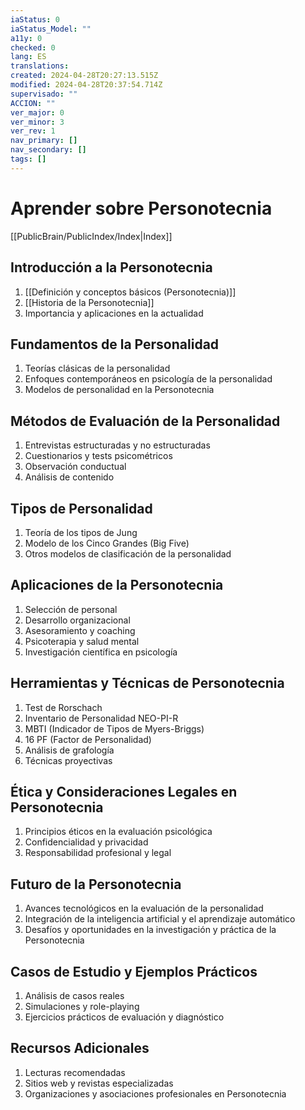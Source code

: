 ```yaml
---
iaStatus: 0
iaStatus_Model: ""
a11y: 0
checked: 0
lang: ES
translations: 
created: 2024-04-28T20:27:13.515Z
modified: 2024-04-28T20:37:54.714Z
supervisado: ""
ACCION: ""
ver_major: 0
ver_minor: 3
ver_rev: 1
nav_primary: []
nav_secondary: []
tags: []
---
```

# Aprender sobre Personotecnia

[[PublicBrain/PublicIndex/Index|Index]]

## Introducción a la Personotecnia
1. [[Definición y conceptos básicos (Personotecnia)]]
2. [[Historia de la Personotecnia]]
3. Importancia y aplicaciones en la actualidad

## Fundamentos de la Personalidad
1. Teorías clásicas de la personalidad
2. Enfoques contemporáneos en psicología de la personalidad
3. Modelos de personalidad en la Personotecnia

## Métodos de Evaluación de la Personalidad
1. Entrevistas estructuradas y no estructuradas
2. Cuestionarios y tests psicométricos
3. Observación conductual
4. Análisis de contenido

## Tipos de Personalidad
1. Teoría de los tipos de Jung
2. Modelo de los Cinco Grandes (Big Five)
3. Otros modelos de clasificación de la personalidad

## Aplicaciones de la Personotecnia
1. Selección de personal
2. Desarrollo organizacional
3. Asesoramiento y coaching
4. Psicoterapia y salud mental
5. Investigación científica en psicología

## Herramientas y Técnicas de Personotecnia
1. Test de Rorschach
2. Inventario de Personalidad NEO-PI-R
3. MBTI (Indicador de Tipos de Myers-Briggs)
4. 16 PF (Factor de Personalidad)
5. Análisis de grafología
6. Técnicas proyectivas

## Ética y Consideraciones Legales en Personotecnia
1. Principios éticos en la evaluación psicológica
2. Confidencialidad y privacidad
3. Responsabilidad profesional y legal

## Futuro de la Personotecnia
1. Avances tecnológicos en la evaluación de la personalidad
2. Integración de la inteligencia artificial y el aprendizaje automático
3. Desafíos y oportunidades en la investigación y práctica de la Personotecnia

## Casos de Estudio y Ejemplos Prácticos
1. Análisis de casos reales
2. Simulaciones y role-playing
3. Ejercicios prácticos de evaluación y diagnóstico

## Recursos Adicionales
1. Lecturas recomendadas
2. Sitios web y revistas especializadas
3. Organizaciones y asociaciones profesionales en Personotecnia
